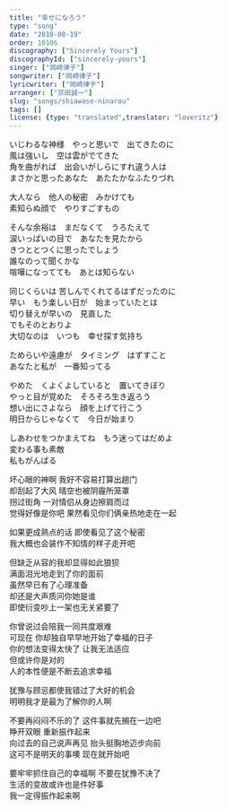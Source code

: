 ```yaml
---
title: "幸せになろう"
type: "song"
date: "2010-08-19"
order: 10106
discography: ["Sincerely Yours"]
discographyId: ["sincerely-yours"]
singer: ["岡崎律子"]
songwriter: ["岡崎律子"]
lyricwriter: ["岡崎律子"]
arranger: ["京田誠一"]
slug: "songs/shiawase-ninarou"
tags: []
license: {type: "translated",translator: "loveritz"}
---
```


いじわるな神様　やっと思いで　出てきたのに   
風は強いし　空は雲がでてきた   
角を曲がれば　出会いがしらにすれ違う人は   
まさかと思ったあなた　あたたかなふたりづれ   
  
大人なら　他人の秘密　みかけても   
素知らぬ顔で　やりすごすもの   
  
そんな余裕は　まだなくて　うろたえて   
涙いっぱいの目で　あなたを見たから   
きつととつくに思ったでしょう   
誰なのって聞くかな   
喧嘩になってても　あとは知らない   
  
同じくらいは 苦しんでくれてるはずだったのに   
早い　もう楽しい日が　始まっていたとは   
切り替えが早いの　見直した　   
でもそのとおりよ   
大切なのは　いつも　幸せ探す気持ち   
  
ためらいや遠慮が　タイミング　はずすこと   
あなたと私が　一番知ってる   
  
やめた　くよくよしていると　置いてきぼり   
やっと目が覚めた　そろそろ生き返ろう   
想い出にさよなら　顔を上げて行こう   
明日からじゃなくて　今日が始まり   
  
しあわせをつかまえてね　もう迷ってはだめよ   
変わる事も素敵   
私もがんばる  
  
  <!-- 翻译 -->

坏心眼的神啊 我好不容易打算出趟门   
却刮起了大风 晴空也被阴霾所笼罩   
拐过街角 一对情侣从身边擦肩而过   
觉得好像是你吧 果然看见你们俩亲热地走在一起   
  
如果更成熟点的话 即使看见了这个秘密   
我大概也会装作不知情的样子走开吧   
  
但缺乏从容的我却显得如此狼狈   
满面泪光地走到了你的面前   
虽然早已有了心理准备   
却还是大声质问你她是谁   
即使衍变吵上一架也无关紧要了   
  
你曾说过会陪我一同共度艰难   
可现在 你却独自早早地开始了幸福的日子   
你的想法变得太快了 让我无法适应   
但或许你是对的   
人的本性便是不断去追求幸福   
  
犹豫与顾忌都使我错过了大好的机会   
明明我才是最为了解你的人啊   
  
不要再闷闷不乐的了 这件事就先搁在一边吧   
睁开双眼 重新振作起来   
向过去的自己说声再见 抬头挺胸地迈步向前   
这可不是明天的事噢 现在就开始吧   
  
要牢牢抓住自己的幸福啊 不要在犹豫不决了   
生活的变故或许也是件好事   
我一定得振作起来啊
